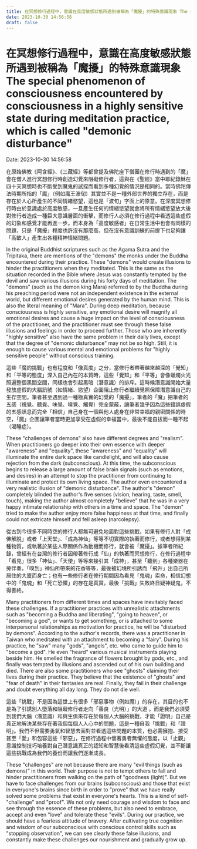 ```yaml
---
title: 在冥想修行過程中，意識在高度敏感狀態所遇到被稱為「魔擾」的特殊意識現象 The special phenomenon of consciousness encountered by consciousness in a highly sensitive state during meditation practice, which is called "demonic disturbance" 
date: 2023-10-30 14:56:58 
draft: false
---
```

# 在冥想修行過程中，意識在高度敏感狀態所遇到被稱為「魔擾」的特殊意識現象 The special phenomenon of consciousness encountered by consciousness in a highly sensitive state during meditation practice, which is called "demonic disturbance"
Date: 2023-10-30 14:56:58

<!-- wp:paragraph -->
<p>在原始佛教《阿含經》、《三藏經》等都曾提及佛陀座下僧團在修行時遇到的「魔」會在僧人進行冥想修行時創造幻覺來阻礙修行者，這與在《聖經》當中耶紀錄穌在四十天冥想時也不斷受到魔鬼的試探而看到多種幻覺的情況是相同的。當時佛陀傳法時期所指的「魔」（例如魔王波旬）其實並不是一種外部世界的獨立存在，而是存在於人心所產生的不同情緒慾望，這也是「波旬」字面上的原意。在深度冥想修行時由於意識處於高度敏感，一旦產生任何的情緒慾望就會將所有情緒慾望放大後對修行者造成一種巨大意識層面的衝擊，而修行人必須在修行過程中看透這些虛假的幻象和感覺才能再進一步。而本身為「高度敏感者」在日常生活中也會有同樣的問題，只是「魔擾」程度也許沒有那麼高，但在沒有意識訓練的前提下也足夠讓「高敏人」產生出各種精神情緒問題。</p>
<!-- /wp:paragraph -->

<!-- wp:paragraph -->
<p>In the original Buddhist scriptures such as the Agama Sutra and the Tripitaka, there are mentions of the "demons" the monks under the Buddha encountered during their practice. These "demons" would create illusions to hinder the practitioners when they meditated. This is the same as the situation recorded in the Bible where Jesus was constantly tempted by the devil and saw various illusions during his forty days of meditation. The "demons" (such as the demon king Mara) referred to by the Buddha during his preaching period were not an independent existence in the external world, but different emotional desires generated by the human mind. This is also the literal meaning of "Mara". During deep meditation, because consciousness is highly sensitive, any emotional desire will magnify all emotional desires and cause a huge impact on the level of consciousness of the practitioner, and the practitioner must see through these false illusions and feelings in order to proceed further. Those who are inherently "highly sensitive" also have the same problem in their daily lives, except that the degree of "demonic disturbance" may not be so high. Still, it is enough to cause various mental and emotional problems for "highly sensitive people" without conscious training.</p>
<!-- /wp:paragraph -->

<!-- wp:paragraph -->
<p>這些「魔的挑戰」也有程度和「像真度」之分，當修行者帶著越來越深的「覺知」和「平等的態度」深入自己內在的本質時，這些「覺知」和「平等」會像蠟燭火光照遍整個黑間空間，同樣也會引起黑暗（潛意識）的排斥。這時候潛意識開始大量發放虛假的大腦訊號（如情緒、慾望）企圖阻止修行者繼續覺照保障潛意識自己的生存空間。筆者甚至遇到過一種極真實的幻覺的「魔擾」，筆者的「魔」把筆者的五感（視覺、聽覺、味覺、嗅覺、觸覺）完全蒙蔽，讓筆者幾乎因為這些錯誤虛假的五感訊息而完全「相信」自己身在一個與他人處身在非常幸福的親密關係的時空，「魔」企圖讓筆者當時更加享受在虛假的幸福當中，最後不能自拔而一睡不起（渴睡症）。</p>
<!-- /wp:paragraph -->

<!-- wp:paragraph -->
<p>These "challenges of demons" also have different degrees and "realism". When practitioners go deeper into their own essence with deeper "awareness" and "equality", these "awareness" and "equality" will illuminate the entire dark space like candlelight, and will also cause rejection from the dark (subconscious). At this time, the subconscious begins to release a large amount of false brain signals (such as emotions, and desires) in an attempt to stop the practitioner from continuing to illuminate and protect its own living space. The author even encountered a very realistic illusion of "demonic disturbance". The author's "demon" completely blinded the author's five senses (vision, hearing, taste, smell, touch), making the author almost completely "believe" that he was in a very happy intimate relationship with others in a time and space. The "demon" tried to make the author enjoy more false happiness at that time, and finally could not extricate himself and fell asleep (narcolepsy).</p>
<!-- /wp:paragraph -->

<!-- wp:paragraph -->
<p>從古到今很多不同時空的修行人都無可避免地面對這些挑戰，如果有修行人對「成佛解脫」或者「上天堂」、「成為神仙」等等不切實際的執著而修行，或者想得到某種物質，或執著於某些人際關係作為動機而修行，就會被「魔擾」。據筆者所紀錄，曾經有在台灣的修行者因帶著修行成「仙」的執著而冥想修行，在修行過程中「看見」很多「神仙」、「天使」等等來接引其「成神」，甚至「聽到」各種樂器在旁伴奏，「嗅到」神仙所帶來的花香等等，最後被幻境所引誘而「飛升」出自己所居住的大廈而身亡；也有一些修行者在修行期間因為看見「鬼魂」索命，相信幻想中的「鬼魂」和「死亡恐懼」的存在是真實，最後「挑戰」失敗終日疑神疑鬼，不得善終。 </p>
<!-- /wp:paragraph -->

<!-- wp:paragraph -->
<p>Many practitioners from different times and spaces have inevitably faced these challenges. If a practitioner practices with unrealistic attachments such as "becoming a Buddha and liberating", "going to heaven", or "becoming a god", or wants to get something, or is attached to some interpersonal relationships as motivation for practice, he will be "disturbed by demons". According to the author's records, there was a practitioner in Taiwan who meditated with an attachment to becoming a "fairy". During his practice, he "saw" many "gods", "angels", etc. who came to guide him to "become a god". He even "heard" various musical instruments playing beside him. He smelled the fragrance of flowers brought by gods, etc., and finally was tempted by illusions and ascended out of his own building and died. There are also some practitioners who see "ghosts" claiming their lives during their practice. They believe that the existence of "ghosts" and "fear of death" in their fantasies are real. Finally, they fail in their challenge and doubt everything all day long. They do not die well.</p>
<!-- /wp:paragraph -->

<!-- wp:paragraph -->
<p>這些「挑戰」不是因為這世上有很多「邪惡事物（例如魔）」的存在，其目的也不是為了引誘別人墮落和阻礙修行者走向「善良（光明）」的大道 。而是我們必須受到我們大腦（潛意識）和與生俱來存在於每個人大腦的挑戰，才能「證明」自己是真正地解決某些存在著我個每個人人心中的問題，這是一種自我「挑戰」和「證明」。我們不但需要勇氣和智慧去面對並看透這些問題的本質，也必需擁抱、接受甚至「愛」和包容這些「邪惡」，在修行過程中懷著勇者無懼的態度，以「止觀」意識控制技巧培養對自己潛意識真正的認知和智慧後看清這些虛假幻覺，並不斷讓這些挑戰成為我們的養份而讓我們逐漸成長。</p>
<!-- /wp:paragraph -->

<!-- wp:paragraph -->
<p>These "challenges" are not because there are many "evil things (such as demons)" in this world. Their purpose is not to tempt others to fall and hinder practitioners from walking on the path of "goodness (light)". But we have to face challenges from our brains (subconscious) and those that exist in everyone's brains since birth in order to "prove" that we have really solved some problems that exist in everyone's hearts. This is a kind of self-"challenge" and "proof". We not only need courage and wisdom to face and see through the essence of these problems, but also need to embrace, accept and even "love" and tolerate these "evils". During our practice, we should have a fearless attitude of bravery. After cultivating true cognition and wisdom of our subconscious with conscious control skills such as "stopping observation", we can see clearly these false illusions, and constantly make these challenges our nourishment and gradually grow up.</p>
<!-- /wp:paragraph -->
